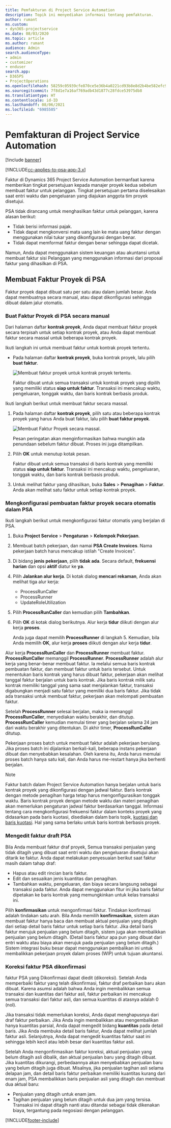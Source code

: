 ```yaml
---
title: Pemfakturan di Project Service Automation
description: Topik ini menyediakan informasi tentang pemfakturan.
author: rumant
ms.custom:
- dyn365-projectservice
ms.date: 08/03/2020
ms.topic: article
ms.author: rumant
audience: Admin
search.audienceType:
- admin
- customizer
- enduser
search.app:
- D365PS
- ProjectOperations
ms.openlocfilehash: 58259c05939cfe870ce5e36b4a0221cd93b8e8d2b4be582efc9167e82579699e
ms.sourcegitcommit: 7f8d1e7a16af769adb43d1877c28fdce53975db8
ms.translationtype: HT
ms.contentlocale: id-ID
ms.lasthandoff: 08/06/2021
ms.locfileid: "6985505"
---
```

# <a name="invoicing-in-project-service-automation"></a>Pemfakturan di Project Service Automation

[!include [banner](../includes/psa-now-project-operations.md)]

[!INCLUDE[cc-applies-to-psa-app-3.x](../includes/cc-applies-to-psa-app-3x.md)]

Faktur di Dynamics 365 Project Service Automation bermanfaat karena memberikan tingkat persetujuan kepada manajer proyek kedua sebelum membuat faktur untuk pelanggan. Tingkat persetujuan pertama diselesaikan saat entri waktu dan pengeluaran yang diajukan anggota tim proyek disetujui.

PSA tidak dirancang untuk menghasilkan faktur untuk pelanggan, karena alasan berikut:

- Tidak berisi informasi pajak.
- Tidak dapat mengkonversi mata uang lain ke mata uang faktur dengan menggunakan nilai tukar yang dikonfigurasi dengan benar.
- Tidak dapat memformat faktur dengan benar sehingga dapat dicetak.

Namun, Anda dapat menggunakan sistem keuangan atau akuntansi untuk membuat faktur sisi Pelanggan yang menggunakan informasi dari proposal faktur yang dihasilkan di PSA.

## <a name="creating-project-invoices-in-psa"></a>Membuat Faktur Proyek di PSA

Faktur proyek dapat dibuat satu per satu atau dalam jumlah besar. Anda dapat membuatnya secara manual, atau dapat dikonfigurasi sehingga dibuat dalam jalur otomatis.

### <a name="manually-create-project-invoices-in-psa"></a>Buat Faktur Proyek di PSA secara manual

Dari halaman daftar **kontrak proyek**, Anda dapat membuat faktur proyek secara terpisah untuk setiap kontrak proyek, atau Anda dapat membuat faktur secara massal untuk beberapa kontrak proyek.

Ikuti langkah ini untuk membuat faktur untuk kontrak proyek tertentu.

- Pada halaman daftar **kontrak proyek**, buka kontrak proyek, lalu pilih **buat faktur**.

    ![Membuat faktur proyek untuk kontrak proyek tertentu.](media/CreateProjectInvoicesOneByOne.png)

    Faktur dibuat untuk semua transaksi untuk kontrak proyek yang dipilih yang memiliki status **siap untuk faktur**. Transaksi ini mencakup waktu, pengeluaran, tonggak waktu, dan baris kontrak berbasis produk.

Ikuti langkah berikut untuk membuat faktur secara massal.

1. Pada halaman daftar **kontrak proyek**, pilih satu atau beberapa kontrak proyek yang harus Anda buat faktur, lalu pilih **buat faktur proyek**.

    ![Membuat Faktur Proyek secara massal.](media/CreateProjectInvoicesBulk.png)

    Pesan peringatan akan menginformasikan bahwa mungkin ada penundaan sebelum faktur dibuat. Proses ini juga ditampilkan.

2. Pilih **OK** untuk menutup kotak pesan.

    Faktur dibuat untuk semua transaksi di baris kontrak yang memiliki status **siap untuk faktur**. Transaksi ini mencakup waktu, pengeluaran, tonggak waktu, dan baris kontrak berbasis produk.

3. Untuk melihat faktur yang dihasilkan, buka **Sales** \> **Penagihan** \> **Faktur**. Anda akan melihat satu faktur untuk setiap kontrak proyek.

### <a name="set-up-automated-creation-of-project-invoices-in-psa"></a>Mengkonfigurasi pembuatan faktur proyek secara otomatis dalam PSA

Ikuti langkah berikut untuk mengkonfigurasi faktur otomatis yang berjalan di PSA.

1. Buka **Project Service** \> **Pengaturan** \> **Kelompok Pekerjaan**.
2. Membuat batch pekerjaan, dan namai **PSA Create Invoices**. Nama pekerjaan batch harus mencakup istilah "Create Invoices".
3. Di bidang **jenis pekerjaan**, pilih **tidak ada**. Secara default, **frekuensi harian** dan opsi **aktif** diatur ke **ya**.
4. Pilih **Jalankan alur kerja**. Di kotak dialog **mencari rekaman**, Anda akan melihat tiga alur kerja:

    - ProcessRunCaller
    - ProcessRunner
    - UpdateRoleUtilization

5. Pilih **ProcessRunCaller** dan kemudian pilih **Tambahkan**.
6. Pilih **OK** di kotak dialog berikutnya. Alur kerja **tidur** diikuti dengan alur kerja **proses**.

    Anda juga dapat memilih **ProcessRunner** di langkah 5. Kemudian, bila Anda memilih **OK**, alur kerja **proses** diikuti dengan alur kerja **tidur**.

Alur kerja **ProcessRunCaller** dan **ProcessRunner** membuat faktur. **ProcessRunCaller** memanggil **ProcessRunner**. **ProcessRunner** adalah alur kerja yang benar-benar membuat faktur. Ia melalui semua baris kontrak pembuatan faktur, dan membuat faktur untuk baris tersebut. Untuk menentukan baris kontrak yang harus dibuat faktur, pekerjaan akan melihat tanggal faktur berjalan untuk baris kontrak. Jika baris kontrak milik satu kontrak memiliki tanggal yang sama saat menjalankan faktur, transaksi digabungkan menjadi satu faktur yang memiliki dua baris faktur. Jika tidak ada transaksi untuk membuat faktur, pekerjaan akan melompati pembuatan faktur.

Setelah **ProcessRunner** selesai berjalan, maka ia memanggil **ProcessRunCaller**, menyediakan waktu berakhir, dan ditutup. **ProcessRunCaller** kemudian memulai timer yang berjalan selama 24 jam dari waktu berakhir yang ditentukan. Di akhir timer, **ProcessRunCaller** ditutup.

Pekerjaan proses batch untuk membuat faktur adalah pekerjaan berulang. Jika proses batch ini dijalankan berkali-kali, beberapa instans pekerjaan dibuat dan menyebabkan kesalahan. Oleh karena itu, Anda harus memulai proses batch hanya satu kali, dan Anda harus me-restart hanya jika berhenti berjalan.

> [!NOTE]
> Faktur batch dalam Project Service Automation hanya berjalan untuk baris kontrak proyek yang dikonfigurasi dengan jadwal faktur. Baris kontrak dengan metode penagihan harga tetap harus mengonfigurasikan tonggak waktu. Baris kontrak proyek dengan metode waktu dan materi penagihan akan memerlukan pengaturan jadwal faktur berdasarkan tanggal. Informasi tentang cara mengkonfigurasi frekuensi faktur dalam konteks proyek yang didasarkan pada baris kuotasi, disediakan dalam baris topik, [kuotasi dan baris kuotasi](basic-quote-lines.md#invoice-schedule). Hal yang sama berlaku untuk baris kontrak berbasis proyek.      
 
### <a name="edit-a-draft-psa-invoice"></a>Mengedit faktur draft PSA

Bila Anda membuat faktur draf proyek, Semua transaksi penjualan yang tidak ditagih yang dibuat saat entri waktu dan pengeluaran disetujui akan ditarik ke faktur. Anda dapat melakukan penyesuaian berikut saat faktur masih dalam tahap draf:

- Hapus atau edit rincian baris faktur.
- Edit dan sesuaikan jenis kuantitas dan penagihan.
- Tambahkan waktu, pengeluaran, dan biaya secara langsung sebagai transaksi pada faktur. Anda dapat menggunakan fitur ini jika baris faktur dipetakan ke baris kontrak yang memungkinkan untuk kelas transaksi ini.

Pilih **konfirmasikan** untuk mengonfirmasi faktur. Tindakan konfirmasi adalah tindakan satu arah. Bila Anda memilih **konfirmasikan**, sistem akan membuat faktur hanya baca dan membuat aktual penjualan yang ditagih dari setiap detail baris faktur untuk setiap baris faktur. Jika detail baris faktur merujuk penjualan yang belum ditagih, sistem juga akan membalikkan penjualan yang belum ditagih. (Detail baris faktur apa pun yang dibuat dari entri waktu atau biaya akan merujuk pada penjualan yang belum ditagih.) Sistem integrasi buku besar dapat menggunakan pembalikan ini untuk membalikkan pekerjaan proyek dalam proses (WIP) untuk tujuan akuntansi.

### <a name="correct-a-confirmed-psa-invoice"></a>Koreksi faktur PSA dikonfirmasi

faktur PSA yang Dikonfirmasi dapat diedit (dikoreksi). Setelah Anda memperbaiki faktur yang telah dikonfirmasi, faktur draf perbaikan baru akan dibuat. Karena asumsi adalah bahwa Anda ingin membalikkan semua transaksi dan kuantitas dari faktur asli, faktur perbaikan ini mencakup semua transaksi dari faktur asli, dan semua kuantitas di atasnya adalah 0 (nol).

Jika transaksi tidak memerlukan koreksi, Anda dapat menghapusnya dari draf faktur perbaikan. Jika Anda ingin membalikkan atau mengembalikan hanya kuantitas parsial, Anda dapat mengedit bidang **kuantitas** pada detail baris. Jika Anda membuka detail baris faktur, Anda dapat melihat jumlah faktur asli. Selanjutnya, Anda dapat mengedit kuantitas faktur saat ini sehingga lebih kecil atau lebih besar dari kuantitas faktur asli.

Setelah Anda mengonfirmasikan faktur koreksi, aktual penjualan yang belum ditagih asli dibalik, dan aktual penjualan baru yang ditagih dibuat. Jika kuantitas dikurangi, perbedaannya akan menyebabkan penjualan baru yang belum ditagih juga dibuat. Misalnya, jika penjualan tagihan asli selama delapan jam, dan detail baris faktur perbaikan memiliki kuantitas kurang dari enam jam, PSA membalikkan baris penjualan asli yang ditagih dan membuat dua aktual baru:

- Penjualan yang ditagih untuk enam jam.
- Tagihan penjualan yang belum ditagih untuk dua jam yang tersisa. Transaksi ini dapat ditagih nanti atau ditandai sebagai tidak dikenakan biaya, tergantung pada negosiasi dengan pelanggan.


[!INCLUDE[footer-include](../includes/footer-banner.md)]